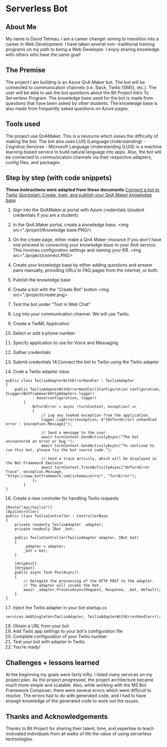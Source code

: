 # Serverless Bot

## About Me
My name is David Tetreau. I am a career changer aiming to transition into a career in Web Development. I have taken several non- traditional training programs on my path to being a Web Developer. I enjoy sharing knowledge with others who have the same goal!
## The Premise
The project I am building is an Azure QnA Maker bot. The bot will be connected to communication channels (i.e. Slack, Twilio (SMS), etc.). The user will be able to ask the bot questions about the Bit Project Intro To Serverless Program. The knowledge base used for the bot is made from questions that have been asked by other students. The knowledge base is also made from frequently asked questions on Azure pages. 
## Tools used
The project use QnAMaker. This is a resource which eases the difficulty of making the bot. The bot also uses LUIS (Language Understanding) - Cognitive Services - Microsoft Language Understanding (LUIS) is a machine learning-based service to build natural language into apps. Also, the bot will be connected to communication channels via their respective adapters, config files, and packages. 
## Step by step (with code snippets)
**These instructions were adapted from these documents**
[Connect a bot to Twilio](https://docs.microsoft.com/en-us/azure/bot-service/bot-service-channel-connect-twilio?view=azure-bot-service-4.0)
[Quickstart: Create, train, and publish your QnA Maker knowledge base](https://docs.microsoft.com/en-us/azure/cognitive-services/QnAMaker/Quickstarts/create-publish-knowledge-base?tabs=v1)

1. Sign into the QnAMaker.ai portal with Azure credentials (student credentials if you are a student).
2. In the QnA Maker portal, create a knowledge base.
<img src="./project/Knowledge base.PNG/>

3. On the create page, either make a QnA Maker resource if you don't have one proceed to connecting your knowledge base to your AnA service. This involves configuration settings and naming your KB.
<img src="./project/connect.PNG>

4. Create your knowledge base by either adding questions and answer pairs manually, providing URLs to FAQ pages from the internet, or both. 
5. Publish the knowledge base
6. Create a bot with the "Create Bot" button
<img src="./project/create.png>

7. Test the bot under "Test in Web Chat"
8. Log into your communication channel. We will use Twilio. 
9. Create a TwiML Application
10. Select or add a phone number
11. Specify application to use for Voice and Messaging
12. Gather credentials
13. Submit credentials
14.Connect the bot to Twilio using the Twilio adapter
15. Code a Twilio adapter class

```
public class TwilioAdapterWithErrorHandler : TwilioAdapter
{
    public TwilioAdapterWithErrorHandler(IConfiguration configuration, ILogger<BotFrameworkHttpAdapter> logger)
            : base(configuration, logger)
        {
            OnTurnError = async (turnContext, exception) =>
            {
                // Log any leaked exception from the application.
                logger.LogError(exception, $"[OnTurnError] unhandled error : {exception.Message}");

                // Send a message to the user
                await turnContext.SendActivityAsync("The bot encountered an error or bug.");
                await turnContext.SendActivityAsync("To continue to run this bot, please fix the bot source code.");

                // Send a trace activity, which will be displayed in the Bot Framework Emulator
                await turnContext.TraceActivityAsync("OnTurnError Trace", exception.Message, "https://www.botframework.com/schemas/error", "TurnError");
            };
        }
}

```

16. Create a new controller for handling Twilio requests

```
[Route("api/twilio")]
[ApiController]
public class TwilioController : ControllerBase
{
    private readonly TwilioAdapter _adapter;
    private readonly IBot _bot;

    public TwilioController(TwilioAdapter adapter, IBot bot)
    {
        _adapter = adapter;
        _bot = bot;
    }

    [HttpPost]
    [HttpGet]
    public async Task PostAsync()
    {
        // Delegate the processing of the HTTP POST to the adapter.
        // The adapter will invoke the bot.
        await _adapter.ProcessAsync(Request, Response, _bot, default);
    }
}
```

17. Inject the Twilio adapter in your bot startup.cs

```
services.AddSingleton<TwilioAdapter, TwilioAdapterWithErrorHandler>();
```

18. Obtain a URL from your bot
19. Add Twilo app settings to your bot's configuration file
20. Complete configuration of your Twilio number
21. Test your bot with adapter in Twilio
22. You're ready!
## Challenges + lessons learned
At the beginning my goals were fairly lofty. I listed many services on my project plan. As the project progressed, the project architecture became much more simple and scalable. Also, while working with the MS Bot Framework Composer, there were several errors which were difficult to resolve. The errors had to do with generated code, and I had to have enough knowledge of the generated code to work out the issues. 
## Thanks and Acknowledgements
Thanks to Bit Project for sharing their talent, time, and expertise to teach motivated individuals from all walks of life the value of using serverless technologies. 